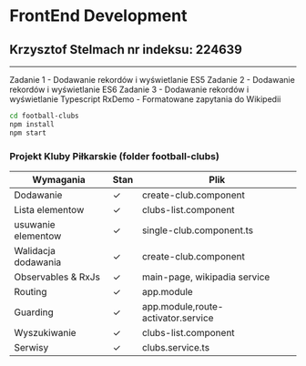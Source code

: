 # FrontEnd Development
## Krzysztof Stelmach nr indeksu: 224639
---------------------------------
Zadanie 1 - Dodawanie rekordów i wyświetlanie ES5
Zadanie 2 - Dodawanie rekordów i wyświetlanie ES6
Zadanie 3 - Dodawanie rekordów i wyświetlanie Typescript
RxDemo - Formatowane zapytania do Wikipedii
```sh
cd football-clubs
npm install
npm start
```
### Projekt Kluby Piłkarskie (folder football-clubs)
| Wymagania | Stan | Plik|
| ------ | ------ | ----
| Dodawanie | ✓| create-club.component
|Lista elementow| ✓ | clubs-list.component
|usuwanie elementow| ✓ | single-club.component.ts
| Walidacja dodawania | ✓ | create-club.component
| Observables & RxJs | ✓ |main-page, wikipadia service
| Routing | ✓ | app.module
| Guarding | ✓ |  app.module,route-activator.service
| Wyszukiwanie | ✓|clubs-list.component |
|Serwisy |✓| clubs.service.ts |
